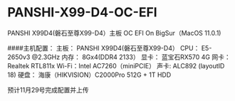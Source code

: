 # PANSHI-X99-D4-OC-EFI
 PANSHI X99D4(磐石至尊X99-D4）主板 OC EFI On BigSur（MacOS 11.0.1)<br>
 
 ####主机配置：
 主板： PANSHI X99D4(磐石至尊X99-D4）
 CPU：  E5-2650v3 @2.3GHz
 内存： 8Gx4(DDR4 2133） 
 显卡： 蓝宝石RX570 4G
 网卡： Realtek RTL811x
 Wi-Fi：Intel AC7260（miniPCIE）
 声卡:  ALC892 (layoutID 18)
 硬盘： 海康（HIKVISION）C2000Pro 512G + 1T HDD
 
 预计11月29号完成配置并上传
